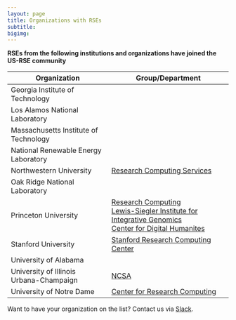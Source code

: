 ```yaml
---
layout: page
title: Organizations with RSEs
subtitle:
bigimg: 
---
```


**RSEs from the following institutions and organizations have joined the US-RSE community**

| Organization | Group/Department |
| ------------ | ----- |
| Georgia Institute of Technology |   |
| Los Alamos National Laboratory |  |
| Massachusetts Institute of Technology  | |
| National Renewable Energy Laboratory |  |
| Northwestern University | [Research Computing Services](https://www.it.northwestern.edu/research/) |
| Oak Ridge National Laboratory |   |
| Princeton University | [Research Computing](https://researchcomputing.princeton.edu) <br> [Lewis-Siegler Institute for Integrative Genomics](https://lsi.princeton.edu) <br> [Center for Digital Humanites](https://cdh.princeton.edu) |
| Stanford University | [Stanford Research Computing Center](https://srcc.stanford.edu/about/computing-support-research) |
| University of Alabama |  |
| University of Illinois Urbana-Champaign | [NCSA](https://ssa.ncsa.illinois.edu/) |
| University of Notre Dame | [Center for Research Computing](https://crc.nd.edu/) |


Want to have your organization on the list? Contact us via [Slack](https://usrse.slack.com).





